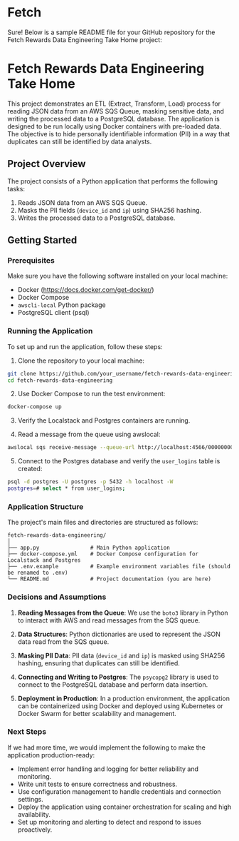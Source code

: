 # Fetch
Sure! Below is a sample README file for your GitHub repository for the Fetch Rewards Data Engineering Take Home project:

# Fetch Rewards Data Engineering Take Home

This project demonstrates an ETL (Extract, Transform, Load) process for reading JSON data from an AWS SQS Queue, masking sensitive data, and writing the processed data to a PostgreSQL database. The application is designed to be run locally using Docker containers with pre-loaded data. The objective is to hide personally identifiable information (PII) in a way that duplicates can still be identified by data analysts.

## Project Overview

The project consists of a Python application that performs the following tasks:
1. Reads JSON data from an AWS SQS Queue.
2. Masks the PII fields (`device_id` and `ip`) using SHA256 hashing.
3. Writes the processed data to a PostgreSQL database.

## Getting Started

### Prerequisites

Make sure you have the following software installed on your local machine:
- Docker (https://docs.docker.com/get-docker/)
- Docker Compose
- `awscli-local` Python package
- PostgreSQL client (psql)

### Running the Application

To set up and run the application, follow these steps:

1. Clone the repository to your local machine:

```bash
git clone https://github.com/your_username/fetch-rewards-data-engineering.git
cd fetch-rewards-data-engineering
```

2. Use Docker Compose to run the test environment:

```bash
docker-compose up
```

3. Verify the Localstack and Postgres containers are running.

4. Read a message from the queue using awslocal:

```bash
awslocal sqs receive-message --queue-url http://localhost:4566/000000000000/login-queue
```

5. Connect to the Postgres database and verify the `user_logins` table is created:

```bash
psql -d postgres -U postgres -p 5432 -h localhost -W
postgres=# select * from user_logins;
```

### Application Structure

The project's main files and directories are structured as follows:

```
fetch-rewards-data-engineering/
│
├── app.py                # Main Python application
├── docker-compose.yml    # Docker Compose configuration for Localstack and Postgres
├── .env.example          # Example environment variables file (should be renamed to .env)
└── README.md             # Project documentation (you are here)
```

### Decisions and Assumptions

1. **Reading Messages from the Queue**:
   We use the `boto3` library in Python to interact with AWS and read messages from the SQS queue.

2. **Data Structures**:
   Python dictionaries are used to represent the JSON data read from the SQS queue.

3. **Masking PII Data**:
   PII data (`device_id` and `ip`) is masked using SHA256 hashing, ensuring that duplicates can still be identified.

4. **Connecting and Writing to Postgres**:
   The `psycopg2` library is used to connect to the PostgreSQL database and perform data insertion.

5. **Deployment in Production**:
   In a production environment, the application can be containerized using Docker and deployed using Kubernetes or Docker Swarm for better scalability and management.

### Next Steps

If we had more time, we would implement the following to make the application production-ready:
- Implement error handling and logging for better reliability and monitoring.
- Write unit tests to ensure correctness and robustness.
- Use configuration management to handle credentials and connection settings.
- Deploy the application using container orchestration for scaling and high availability.
- Set up monitoring and alerting to detect and respond to issues proactively.

